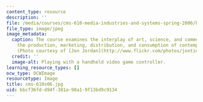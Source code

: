 ```yaml
---
content_type: resource
description: ''
file: /media/courses/cms-610-media-industries-and-systems-spring-2006/bbcf36fdd94f381a98a19f13bd9c9134_cms-610s06.jpg
file_type: image/jpeg
image_metadata:
  caption: The course examines the interplay of art, science, and commerce shaping
    the production, marketing, distribution, and consumption of contemporary media.
    (Photo courtesy of [Jon Jordan](http://www.flickr.com/photos/jontintinjordan/).)
  credit: ''
  image-alt: Playing with a handheld video game controller.
learning_resource_types: []
ocw_type: OCWImage
resourcetype: Image
title: cms-610s06.jpg
uid: bbcf36fd-d94f-381a-98a1-9f13bd9c9134
---
```

